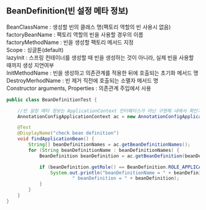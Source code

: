 ## BeanDefinition(빈 설정 메타 정보)
BeanClassName : 생성할 빈의 클래스 명(팩토리 역할의 빈 사용시 없음)  
factoryBeanName : 팩토리 역할의 빈을 사용할 경우의 이름  
factoryMethodName : 빈을 생성할 팩토리 메서드 지정  
Scope : 싱글톤(default)  
lazyInit : 스프링 컨테이너를 생성할 때 빈을 생성하는 것이 아니라, 실제 빈을 사용할 때까지 생성 지연여부  
InitMethodName : 빈을 생성하고 의존관계를 적용한 뒤에 호출되는 초기화 메서드 명  
DestroyMerhodName : 빈 제거 직전에 호출되는 소멸자 메서드 명  
Constructor arguments, Properties : 의존관계 주입에서 사용  

````java
public class BeanDefinitionTest {

    //빈 설정 메타 정보는 ApplicationContext 인터페이스가 아닌 구현체 내에서 확인가능
    AnnotationConfigApplicationContext ac = new AnnotationConfigApplicationContext(AppConfig .class);

    @Test
    @DisplayName("check bean definition")
    void findApplicationBean() {
        String[] beanDefinitionNames = ac.getBeanDefinitionNames();
        for (String beanDefinitionName : beanDefinitionNames) {
            BeanDefinition beanDefinition = ac.getBeanDefinition(beanDefinitionName);

            if (beanDefinition.getRole() == BeanDefinition.ROLE_APPLICATION) {
                System.out.println("beanDefinitionName = " + beanDefinitionName +
                        " beanDefinition = " + beanDefinition);
            }
        }
    }
}
````

<br>

